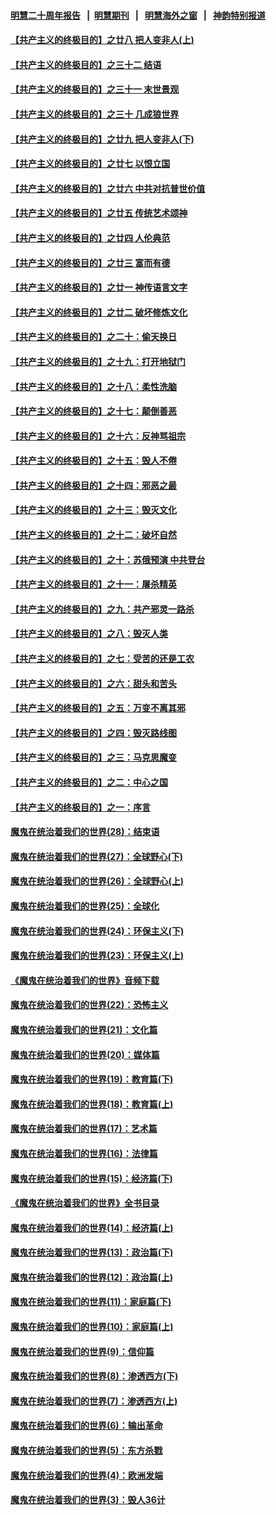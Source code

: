 #### [明慧二十周年报告](https://github.com/gfw-breaker/mh-reports/blob/master/README.md?t=07190936) &nbsp;&nbsp;|&nbsp;&nbsp;[明慧期刊](https://github.com/gfw-breaker/mh-qikan) &nbsp;&nbsp;|&nbsp;&nbsp; [明慧海外之窗](https://github.com/gfw-breaker/mh-news/blob/master/README.md?t=07190936) &nbsp;&nbsp;|&nbsp;&nbsp; [神韵特别报道](https://github.com/gfw-breaker/mh-news/blob/master/shenyun.md?t=07190936) 

#### [【共产主义的终极目的】之廿八 把人变非人(上)](../pages/nsc422/n11340492.md?t=07190936) 

#### [【共产主义的终极目的】之三十二 结语](../pages/nsc422/n11360535.md?t=07190936) 

#### [【共产主义的终极目的】之三十一 末世景观](../pages/nsc422/n11351129.md?t=07190936) 

#### [【共产主义的终极目的】之三十 几成狼世界](../pages/nsc422/n11348280.md?t=07190936) 

#### [【共产主义的终极目的】之廿九 把人变非人(下)](../pages/nsc422/n11344140.md?t=07190936) 

#### [【共产主义的终极目的】之廿七 以恨立国](../pages/nsc422/n11336944.md?t=07190936) 

#### [【共产主义的终极目的】之廿六 中共对抗普世价值](../pages/nsc422/n11324785.md?t=07190936) 

#### [【共产主义的终极目的】之廿五 传统艺术颂神](../pages/nsc422/n11296396.md?t=07190936) 

#### [【共产主义的终极目的】之廿四 人伦典范](../pages/nsc422/n11296397.md?t=07190936) 

#### [【共产主义的终极目的】之廿三 富而有德](../pages/nsc422/n11283598.md?t=07190936) 

#### [【共产主义的终极目的】之廿一 神传语言文字](../pages/nsc422/n11263265.md?t=07190936) 

#### [【共产主义的终极目的】之廿二 破坏修炼文化](../pages/nsc422/n11245728.md?t=07190936) 

#### [【共产主义的终极目的】之二十：偷天换日](../pages/nsc422/n11238846.md?t=07190936) 

#### [【共产主义的终极目的】之十九：打开地狱门](../pages/nsc422/n11206376.md?t=07190936) 

#### [【共产主义的终极目的】之十八：柔性洗脑](../pages/nsc422/n11199994.md?t=07190936) 

#### [【共产主义的终极目的】之十七：颠倒善恶](../pages/nsc422/n11179782.md?t=07190936) 

#### [【共产主义的终极目的】之十六：反神骂祖宗](../pages/nsc422/n11166798.md?t=07190936) 

#### [【共产主义的终极目的】之十五：毁人不倦](../pages/nsc422/n11166792.md?t=07190936) 

#### [【共产主义的终极目的】之十四：邪恶之最](../pages/nsc422/n11150249.md?t=07190936) 

#### [【共产主义的终极目的】之十三：毁灭文化](../pages/nsc422/n11135227.md?t=07190936) 

#### [【共产主义的终极目的】之十二：破坏自然](../pages/nsc422/n11135214.md?t=07190936) 

#### [【共产主义的终极目的】之十：苏俄预演 中共登台](../pages/nsc422/n11118424.md?t=07190936) 

#### [【共产主义的终极目的】之十一：屠杀精英](../pages/nsc422/n11118442.md?t=07190936) 

#### [【共产主义的终极目的】之九：共产邪灵一路杀](../pages/nsc422/n11114139.md?t=07190936) 

#### [【共产主义的终极目的】之八：毁灭人类](../pages/nsc422/n11108503.md?t=07190936) 

#### [【共产主义的终极目的】之七：受苦的还是工农](../pages/nsc422/n11101809.md?t=07190936) 

#### [【共产主义的终极目的】之六：甜头和苦头](../pages/nsc422/n11096971.md?t=07190936) 

#### [【共产主义的终极目的】之五：万变不离其邪](../pages/nsc422/n11091285.md?t=07190936) 

#### [【共产主义的终极目的】之四：毁灭路线图](../pages/nsc422/n11086284.md?t=07190936) 

#### [【共产主义的终极目的】之三：马克思魔变](../pages/nsc422/n11061941.md?t=07190936) 

#### [【共产主义的终极目的】之二：中心之国](../pages/nsc422/n11047728.md?t=07190936) 

#### [【共产主义的终极目的】之一：序言](../pages/nsc422/n11086077.md?t=07190936) 

#### [魔鬼在统治着我们的世界(28)：结束语](../pages/nsc422/n10936246.md?t=07190936) 

#### [魔鬼在统治着我们的世界(27)：全球野心(下)](../pages/nsc422/n10928319.md?t=07190936) 

#### [魔鬼在统治着我们的世界(26)：全球野心(上)](../pages/nsc422/n10900318.md?t=07190936) 

#### [魔鬼在统治着我们的世界(25)：全球化](../pages/nsc422/n10788205.md?t=07190936) 

#### [魔鬼在统治着我们的世界(24)：环保主义(下)](../pages/nsc422/n10695307.md?t=07190936) 

#### [魔鬼在统治着我们的世界(23)：环保主义(上)](../pages/nsc422/n10688613.md?t=07190936) 

#### [《魔鬼在统治着我们的世界》音频下载](../pages/nsc422/n10635553.md?t=07190936) 

#### [魔鬼在统治着我们的世界(22)：恐怖主义](../pages/nsc422/n10614727.md?t=07190936) 

#### [魔鬼在统治着我们的世界(21)：文化篇](../pages/nsc422/n10597706.md?t=07190936) 

#### [魔鬼在统治着我们的世界(20)：媒体篇](../pages/nsc422/n10586579.md?t=07190936) 

#### [魔鬼在统治着我们的世界(19)：教育篇(下)](../pages/nsc422/n10564808.md?t=07190936) 

#### [魔鬼在统治着我们的世界(18)：教育篇(上)](../pages/nsc422/n10526970.md?t=07190936) 

#### [魔鬼在统治着我们的世界(17)：艺术篇](../pages/nsc422/n10499093.md?t=07190936) 

#### [魔鬼在统治着我们的世界(16)：法律篇](../pages/nsc422/n10485969.md?t=07190936) 

#### [魔鬼在统治着我们的世界(15)：经济篇(下)](../pages/nsc422/n10469975.md?t=07190936) 

#### [《魔鬼在统治着我们的世界》全书目录](../pages/nsc422/n10464261.md?t=07190936) 

#### [魔鬼在统治着我们的世界(14)：经济篇(上)](../pages/nsc422/n10457370.md?t=07190936) 

#### [魔鬼在统治着我们的世界(13)：政治篇(下)](../pages/nsc422/n10448270.md?t=07190936) 

#### [魔鬼在统治着我们的世界(12)：政治篇(上)](../pages/nsc422/n10444576.md?t=07190936) 

#### [魔鬼在统治着我们的世界(11)：家庭篇(下)](../pages/nsc422/n10440961.md?t=07190936) 

#### [魔鬼在统治着我们的世界(10)：家庭篇(上)](../pages/nsc422/n10435448.md?t=07190936) 

#### [魔鬼在统治着我们的世界(9)：信仰篇](../pages/nsc422/n10432159.md?t=07190936) 

#### [魔鬼在统治着我们的世界(8)：渗透西方(下)](../pages/nsc422/n10429603.md?t=07190936) 

#### [魔鬼在统治着我们的世界(7)：渗透西方(上)](../pages/nsc422/n10426013.md?t=07190936) 

#### [魔鬼在统治着我们的世界(6)：输出革命](../pages/nsc422/n10421536.md?t=07190936) 

#### [魔鬼在统治着我们的世界(5)：东方杀戮](../pages/nsc422/n10417707.md?t=07190936) 

#### [魔鬼在统治着我们的世界(4)：欧洲发端](../pages/nsc422/n10414890.md?t=07190936) 

#### [魔鬼在统治着我们的世界(3)：毁人36计](../pages/nsc422/n10411583.md?t=07190936) 


